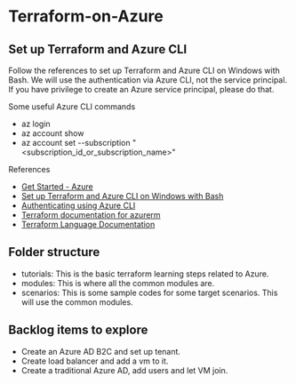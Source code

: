 # Terraform-on-Azure

## Set up Terraform and Azure CLI

Follow the references to set up Terraform and Azure CLI on Windows with Bash. We will use the authentication via Azure CLI, not the service principal. If you have privilege to create an Azure service principal, please do that.

Some useful Azure CLI commands

- az login
- az account show
- az account set --subscription "<subscription_id_or_subscription_name>"

References

- [Get Started - Azure](https://learn.hashicorp.com/collections/terraform/azure-get-started)
- [Set up Terraform and Azure CLI on Windows with Bash](https://docs.microsoft.com/en-us/azure/developer/terraform/get-started-windows-bash?tabs=bash)
- [Authenticating using Azure CLI](https://registry.terraform.io/providers/hashicorp/azuread/latest/docs/guides/azure_cli)
- [Terraform documentation for azurerm](https://registry.terraform.io/providers/hashicorp/azurerm/3.2.0)
- [Terraform Language Documentation](https://www.terraform.io/language)

## Folder structure

- tutorials: This is the basic terraform learning steps related to Azure.
- modules: This is where all the common modules are.
- scenarios: This is some sample codes for some target scenarios. This will use the common modules.

## Backlog items to explore

- Create an Azure AD B2C and set up tenant.
- Create load balancer and add a vm to it.
- Create a traditional Azure AD, add users and let VM join.

